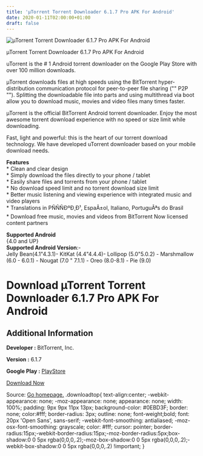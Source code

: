 ```yaml
---
title: 'µTorrent Torrent Downloader 6.1.7 Pro APK For Android'
date: 2020-01-11T02:00:00+01:00
draft: false
---
```


![µTorrent Torrent Downloader 6.1.7 Pro APK For Android](https://i0.wp.com/apkhome.net/wp-content/uploads/2020/01/µTorrent-Torrent-Downloader-6.1.7-Pro.png "µTorrent Torrent Downloader 6.1.7 Pro APK For Android")

  

µTorrent Torrent Downloader 6.1.7 Pro APK For Android

uTorrent is the # 1 Android torrent downloader on the Google Play Store with over 100 million downloads.

µTorrent downloads files at high speeds using the BitTorrent hyper-distribution communication protocol for peer-to-peer file sharing ("" P2P ""). Splitting the downloadable file into parts and using multithread via boot allow you to download music, movies and video files many times faster.

µTorrent is the official BitTorrent Android torrent downloader. Enjoy the most awesome torrent download experience with no speed or size limit while downloading.

Fast, light and powerful: this is the heart of our torrent download technology. We have developed uTorrent downloader based on your mobile download needs.

**Features**  
\* Clean and clear design  
\* Simply download the files directly to your phone / tablet  
\* Easily share files and torrents from your phone / tablet  
\* No download speed limit and no torrent download size limit  
\* Better music listening and viewing experience with integrated music and video players  
\* Translations in PÑÑÑÐºÐ¸Ð¹, EspaÃ±ol, Italiano, PortuguÃªs do Brasil  
\* Download free music, movies and videos from BitTorrent Now licensed content partners

**Supported Android**  
{4.0 and UP}  
**Supported Android Version**:-  
Jelly Bean(4.1"4.3.1)- KitKat (4.4"4.4.4)- Lollipop (5.0"5.0.2) - Marshmallow (6.0 - 6.0.1) - Nougat (7.0 " 7.1.1) - Oreo (8.0-8.1) - Pie (9.0)

Download µTorrent Torrent Downloader 6.1.7 Pro APK For Android
===============================================================

Additional Information
----------------------

**Developer :** BitTorrent, Inc.

**Version :** 6.1.7

**Google Play :** [PlayStore](https://play.google.com/store/apps/details?id=com.utorrent.client&feature=search_result#?t=W251bGwsMSwxLDEsImNvbS51dG9ycmVudC5jbGllbnQiXQ..)

  

[Download Now](https://store4app.co/post/torrent-torrent-downloader-6-1-7-pro-apk-for-android_1578677956)

  
Source: [Go homepage.](https://store4app.co/post/torrent-torrent-downloader-6-1-7-pro-apk-for-android_1578677956) .downloadtop{ text-align:center; -webkit-appearance: none; -moz-appearance: none; appearance: none; width: 100%; padding: 9px 9px 11px 13px; background-color: #0EBD3F; border: none; color:#fff; border-radius: 3px; outline: none; font-weight;bold; font: 20px 'Open Sans', sans-serif; -webkit-font-smoothing: antialiased; -moz-osx-font-smoothing: grayscale; color: #fff; cursor: pointer; border-radius:15px;-webkit-border-radius:15px;-moz-border-radius:5px;box-shadow:0 0 5px rgba(0,0,0,.2);-moz-box-shadow:0 0 5px rgba(0,0,0,.2);-webkit-box-shadow:0 0 5px rgba(0,0,0,.2) !important; }